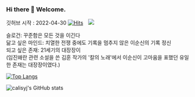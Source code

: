 ### Hi there 👋 Welcome. 
깃허브 시작 : 2022-04-30 
[![Hits](https://hits.seeyoufarm.com/api/count/incr/badge.svg?url=https%3A%2F%2Fgithub.com%2Fcalisyj%2Fcalisyj%2Fblob%2Fmain%2FREADME.md&count_bg=%2379C83D&title_bg=%23555555&icon=&icon_color=%23E7E7E7&title=hits&edge_flat=false)](https://hits.seeyoufarm.com) <a href="https://www.instagram.com/calis_po_hwang/">
    <img 
        src="http://img.shields.io/badge/-calis_po_hwang-222222?style=flat&logo=Instagram&link=https://www.instagram.com/calis_po_hwang/"
        style="height : auto; margin-left : 10px; margin-right : 10px;"/>
</a>

슬로건: 꾸준함은 모든 것을 이긴다  
닮고 싶은 마인드: 치열한 전쟁 중에도 기록을 멈추지 않은 이순신의 기록 정신  
되고 싶은 존재: 21세기의 대장장이  
(임진왜란 관련 소설을 쓴 김훈 작가의 '칼의 노래'에서 이순신이 고마움을 표했던 유일한 존재는 대장장이였다.)

[![Top Langs](https://github-readme-stats.vercel.app/api/top-langs/?username=calisyj&layout=compact&theme=nord&langs_count=5)](https://github.com/anuraghazra/github-readme-stats)

<!--
**calisyj/calisyj** is a ✨ _special_ ✨ repository because its `README.md` (this file) appears on your GitHub profile.

Here are some ideas to get you started:

- 🔭 I’m currently working on ...
- 🌱 I’m currently learning ...
- 👯 I’m looking to collaborate on ...
- 🤔 I’m looking for help with ...
- 💬 Ask me about ...
- 📫 How to reach me: ...
- 😄 Pronouns: ...
- ⚡ Fun fact: ...
-->


![calisyj's GitHub stats](https://github-readme-stats.vercel.app/api?username=calisyj&show_icons=true&theme=nord)
